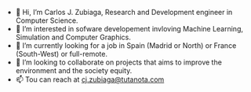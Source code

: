 - 👋 Hi, I’m Carlos J. Zubiaga, Research and Development engineer in Computer Science.
- 👀 I’m interested in sofware developement invloving Machine Learning, Simulation and Computer Graphics.
- 🌱 I’m currently looking for a job in Spain (Madrid or North) or France (South-West) or full-remote.
- 💞️ I’m looking to collaborate on projects that aims to improve the environment and the society equity.
- 📫 Tou can reach at cj.zubiaga@tutanota.com

<!---
cjzubiaga/cjzubiaga is a ✨ special ✨ repository because its `README.md` (this file) appears on your GitHub profile.
You can click the Preview link to take a look at your changes.
--->
